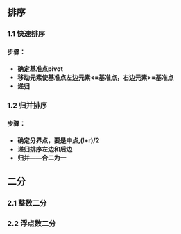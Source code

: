 ## 排序
### 1.1 快速排序
#### 步骤：
* **确定基准点pivot**
* **移动元素使基准点左边元素<=基准点，右边元素>=基准点**
* **递归**
### 1.2 归并排序
#### 步骤：
* **确定分界点，要是中点,(l+r)/2**
* **递归排序左边和后边**
* **归并——合二为一**              

## 二分
### 2.1 整数二分
### 2.2 浮点数二分
